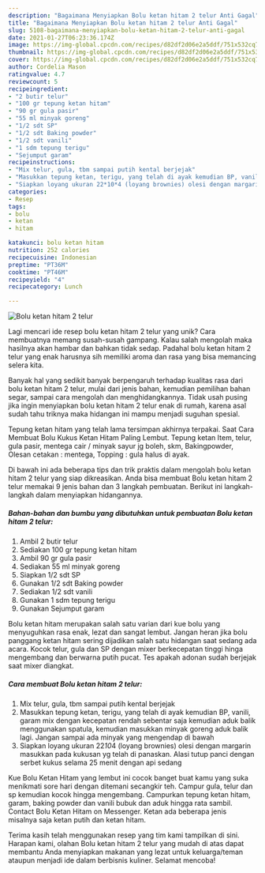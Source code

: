```yaml
---
description: "Bagaimana Menyiapkan Bolu ketan hitam 2 telur Anti Gagal"
title: "Bagaimana Menyiapkan Bolu ketan hitam 2 telur Anti Gagal"
slug: 5108-bagaimana-menyiapkan-bolu-ketan-hitam-2-telur-anti-gagal
date: 2021-01-27T06:23:36.174Z
image: https://img-global.cpcdn.com/recipes/d82df2d06e2a5ddf/751x532cq70/bolu-ketan-hitam-2-telur-foto-resep-utama.jpg
thumbnail: https://img-global.cpcdn.com/recipes/d82df2d06e2a5ddf/751x532cq70/bolu-ketan-hitam-2-telur-foto-resep-utama.jpg
cover: https://img-global.cpcdn.com/recipes/d82df2d06e2a5ddf/751x532cq70/bolu-ketan-hitam-2-telur-foto-resep-utama.jpg
author: Cordelia Mason
ratingvalue: 4.7
reviewcount: 5
recipeingredient:
- "2 butir telur"
- "100 gr tepung ketan hitam"
- "90 gr gula pasir"
- "55 ml minyak goreng"
- "1/2 sdt SP"
- "1/2 sdt Baking powder"
- "1/2 sdt vanili"
- "1 sdm tepung terigu"
- "Sejumput garam"
recipeinstructions:
- "Mix telur, gula, tbm sampai putih kental berjejak"
- "Masukkan tepung ketan, terigu, yang telah di ayak kemudian BP, vanili, garam mix dengan kecepatan rendah sebentar saja kemudian aduk balik menggunakan spatula, kemudian masukkan minyak goreng aduk balik lagi. Jangan sampai ada minyak yang mengendap di bawah"
- "Siapkan loyang ukuran 22*10*4 (loyang brownies) olesi dengan margarin masukkan pada kukusan yg telah di panaskan. Alasi tutup panci dengan serbet kukus selama 25 menit dengan api sedang"
categories:
- Resep
tags:
- bolu
- ketan
- hitam

katakunci: bolu ketan hitam 
nutrition: 252 calories
recipecuisine: Indonesian
preptime: "PT36M"
cooktime: "PT46M"
recipeyield: "4"
recipecategory: Lunch

---
```



![Bolu ketan hitam 2 telur](https://img-global.cpcdn.com/recipes/d82df2d06e2a5ddf/751x532cq70/bolu-ketan-hitam-2-telur-foto-resep-utama.jpg)

Lagi mencari ide resep bolu ketan hitam 2 telur yang unik? Cara membuatnya memang susah-susah gampang. Kalau salah mengolah maka hasilnya akan hambar dan bahkan tidak sedap. Padahal bolu ketan hitam 2 telur yang enak harusnya sih memiliki aroma dan rasa yang bisa memancing selera kita.

Banyak hal yang sedikit banyak berpengaruh terhadap kualitas rasa dari bolu ketan hitam 2 telur, mulai dari jenis bahan, kemudian pemilihan bahan segar, sampai cara mengolah dan menghidangkannya. Tidak usah pusing jika ingin menyiapkan bolu ketan hitam 2 telur enak di rumah, karena asal sudah tahu triknya maka hidangan ini mampu menjadi suguhan spesial.

Tepung ketan hitam yang telah lama tersimpan akhirnya terpakai. Saat Cara Membuat Bolu Kukus Ketan Hitam Paling Lembut. Tepung ketan Item, telur, gula pasir, mentega cair / minyak sayur jg boleh, skm, Bakingpowder, Olesan cetakan : mentega, Topping : gula halus di ayak.


Di bawah ini ada beberapa tips dan trik praktis dalam mengolah bolu ketan hitam 2 telur yang siap dikreasikan. Anda bisa membuat Bolu ketan hitam 2 telur memakai 9 jenis bahan dan 3 langkah pembuatan. Berikut ini langkah-langkah dalam menyiapkan hidangannya.

<!--inarticleads1-->

##### Bahan-bahan dan bumbu yang dibutuhkan untuk pembuatan Bolu ketan hitam 2 telur:

1. Ambil 2 butir telur
1. Sediakan 100 gr tepung ketan hitam
1. Ambil 90 gr gula pasir
1. Sediakan 55 ml minyak goreng
1. Siapkan 1/2 sdt SP
1. Gunakan 1/2 sdt Baking powder
1. Sediakan 1/2 sdt vanili
1. Gunakan 1 sdm tepung terigu
1. Gunakan Sejumput garam


Bolu ketan hitam merupakan salah satu varian dari kue bolu yang menyuguhkan rasa enak, lezat dan sangat lembut. Jangan heran jika bolu panggang ketan hitam sering dijadikan salah satu hidangan saat sedang ada acara. Kocok telur, gula dan SP dengan mixer berkecepatan tinggi hinga mengembang dan berwarna putih pucat. Tes apakah adonan sudah berjejak saat mixer diangkat. 

<!--inarticleads2-->

##### Cara membuat Bolu ketan hitam 2 telur:

1. Mix telur, gula, tbm sampai putih kental berjejak
1. Masukkan tepung ketan, terigu, yang telah di ayak kemudian BP, vanili, garam mix dengan kecepatan rendah sebentar saja kemudian aduk balik menggunakan spatula, kemudian masukkan minyak goreng aduk balik lagi. Jangan sampai ada minyak yang mengendap di bawah
1. Siapkan loyang ukuran 22*10*4 (loyang brownies) olesi dengan margarin masukkan pada kukusan yg telah di panaskan. Alasi tutup panci dengan serbet kukus selama 25 menit dengan api sedang


Kue Bolu Ketan Hitam yang lembut ini cocok banget buat kamu yang suka menikmati sore hari dengan ditemani secangkir teh. Campur gula, telur dan sp kemudian kocok hingga mengembang. Campurkan tepung ketan hitam, garam, baking powder dan vanili bubuk dan aduk hingga rata sambil. Contact Bolu Ketan Hitam on Messenger. Ketan ada beberapa jenis misalnya saja ketan putih dan ketan hitam. 

Terima kasih telah menggunakan resep yang tim kami tampilkan di sini. Harapan kami, olahan Bolu ketan hitam 2 telur yang mudah di atas dapat membantu Anda menyiapkan makanan yang lezat untuk keluarga/teman ataupun menjadi ide dalam berbisnis kuliner. Selamat mencoba!
